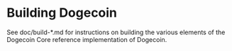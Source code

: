 # Building Dogecoin

See doc/build-\*.md for instructions on building the various elements of the Dogecoin Core reference implementation of Dogecoin.

